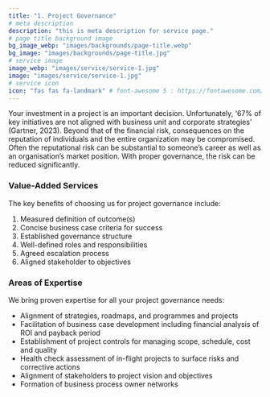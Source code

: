 ```yaml
---
title: "1. Project Governance"
# meta description
description: "this is meta description for service page."
# page title background image
bg_image_webp: "images/backgrounds/page-title.webp"
bg_image: "images/backgrounds/page-title.jpg"
# service image
image_webp: "images/service/service-1.jpg"
image: "images/service/service-1.jpg"
# service icon
icon: "fas fas fa-landmark" # font-awesome 5 : https://fontawesome.com/icons/
---
```


Your investment in a project is an important decision. Unfortunately, ‘67% of key initiatives are not aligned with business unit and corporate strategies’ (Gartner, 2023). Beyond that of the financial risk, consequences on the reputation of individuals and the entire organization may be compromised. Often the reputational risk can be substantial to someone’s career as well as an organisation’s market position. With proper governance, the risk can be reduced significantly.

### Value-Added Services

The key benefits of choosing us for project governance include:

1. Measured definition of outcome(s)
2. Concise business case criteria for success
3. Established governance structure
4. Well-defined roles and responsibilities
5. Agreed escalation process
6. Aligned stakeholder to objectives

### Areas of Expertise

We bring proven expertise for all your project governance needs:

-	Alignment of strategies, roadmaps, and programmes and projects
-	Facilitation of business case development including financial analysis of ROI and payback period
-	Establishment of project controls for managing scope, schedule, cost and quality
-	Health check assessment of in-flight projects to surface risks and corrective actions
-	Alignment of stakeholders to project vision and objectives
-	Formation of business process owner networks
